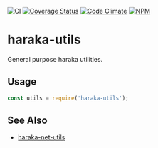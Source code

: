 ![CI][ci-url]
[![Coverage Status][cov-img]][cov-url]
[![Code Climate][clim-img]][clim-url]
[![NPM][npm-img]][npm-url]

# haraka-utils

General purpose haraka utilities.

## Usage

```js
const utils = require('haraka-utils');
```



## See Also

- [haraka-net-utils](https://www.npmjs.com/package/haraka-net-utils)


[ci-url]: https://github.com/haraka/haraka-utils/actions/workflows/ci.yml
[cov-img]: https://github.com/haraka/haraka-utils/actions/workflows/ci.yml/badge.svg
[cov-url]: https://codecov.io/github/haraka/haraka-utils?branch=master
[clim-img]: https://codeclimate.com/github/haraka/haraka-utils/badges/gpa.svg
[clim-url]: https://codeclimate.com/github/haraka/haraka-utils
[npm-img]: https://nodei.co/npm/haraka-utils.png
[npm-url]: https://www.npmjs.com/package/haraka-utils
